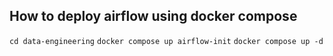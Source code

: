 ## How to deploy airflow using docker compose  
``` cd data-engineering ```
``` docker compose up airflow-init ```
``` docker compose up -d ```

